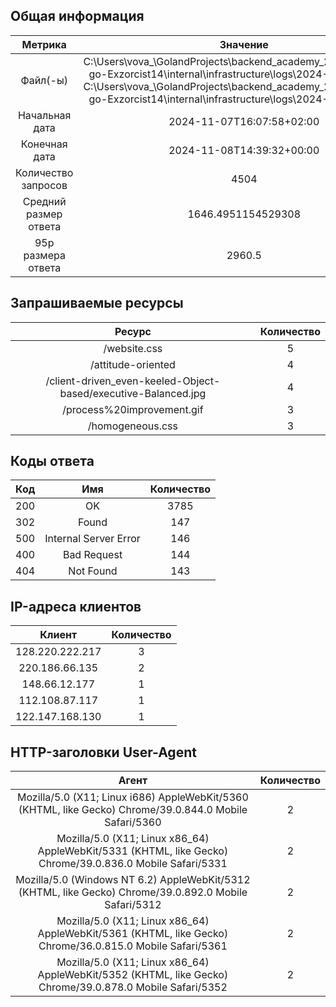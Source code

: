 ## Общая информация
|Метрика|Значение|
|:-:|:-:|
|Файл(-ы)|C:\Users\vova_\GolandProjects\backend_academy_2024_project_3-go-Exzorcist14\internal\infrastructure\logs\2024-11-07\logs.txt<br>C:\Users\vova_\GolandProjects\backend_academy_2024_project_3-go-Exzorcist14\internal\infrastructure\logs\2024-11-08\logs.txt<br>|
|Начальная дата|2024-11-07T16:07:58+02:00|
|Конечная дата|2024-11-08T14:39:32+00:00|
|Количество запросов|4504|
|Средний размер ответа|1646.4951154529308|
|95p размера ответа|2960.5|
## Запрашиваемые ресурсы
|Ресурс|Количество|
|:-:|:-:|
|/website.css|5|
|/attitude-oriented|4|
|/client-driven_even-keeled-Object-based/executive-Balanced.jpg|4|
|/process%20improvement.gif|3|
|/homogeneous.css|3|
## Коды ответа
|Код|Имя|Количество|
|:-:|:-:|:-:|
|200|OK|3785|
|302|Found|147|
|500|Internal Server Error|146|
|400|Bad Request|144|
|404|Not Found|143|
## IP-адреса клиентов
|Клиент|Количество|
|:-:|:-:|
|128.220.222.217|3|
|220.186.66.135|2|
|148.66.12.177|1|
|112.108.87.117|1|
|122.147.168.130|1|
## HTTP-заголовки User-Agent
|Агент|Количество|
|:-:|:-:|
|Mozilla/5.0 (X11; Linux i686) AppleWebKit/5360 (KHTML, like Gecko) Chrome/39.0.844.0 Mobile Safari/5360|2|
|Mozilla/5.0 (X11; Linux x86_64) AppleWebKit/5331 (KHTML, like Gecko) Chrome/39.0.836.0 Mobile Safari/5331|2|
|Mozilla/5.0 (Windows NT 6.2) AppleWebKit/5312 (KHTML, like Gecko) Chrome/39.0.892.0 Mobile Safari/5312|2|
|Mozilla/5.0 (X11; Linux x86_64) AppleWebKit/5361 (KHTML, like Gecko) Chrome/36.0.815.0 Mobile Safari/5361|2|
|Mozilla/5.0 (X11; Linux x86_64) AppleWebKit/5352 (KHTML, like Gecko) Chrome/39.0.878.0 Mobile Safari/5352|2|
